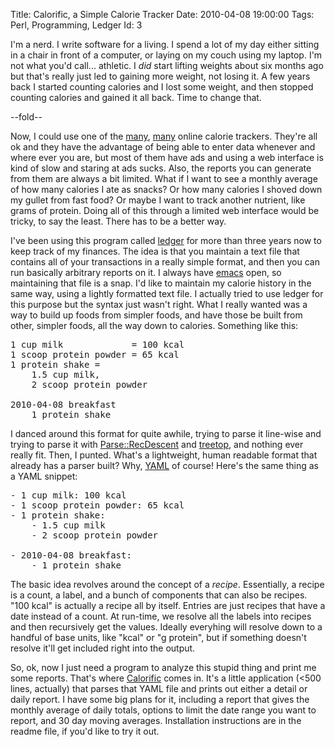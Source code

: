Title: Calorific, a Simple Calorie Tracker
Date:  2010-04-08 19:00:00
Tags:  Perl, Programming, Ledger
Id:    3

I'm a nerd. I write software for a living. I spend a lot of my day either sitting in a chair in front of a computer, or laying on my couch using my laptop. I'm not what you'd call... athletic. I _did_ start lifting weights about six months ago but that's really just led to gaining more weight, not losing it. A few years back I started counting calories and I lost some weight, and then stopped counting calories and gained it all back. Time to change that.

--fold--

Now, I could use one of the [many](http://www.sparkpeople.com/), [many](http://caloriecount.about.com/) online calorie trackers. They're all ok and they have the advantage of being able to enter data whenever and where ever you are, but most of them have ads and using a web interface is kind of slow and staring at ads sucks. Also, the reports you can generate from them are always a bit limited. What if I want to see a monthly average of how many calories I ate as snacks? Or how many calories I shoved down my gullet from fast food? Or maybe I want to track another nutrient, like grams of protein. Doing all of this through a limited web interface would be tricky, to say the least. There has to be a better way.

I've been using this program called [ledger][] for more than three years now to keep track of my finances. The idea is that you maintain a text file that contains all of your transactions in a really simple format, and then you can run basically arbitrary reports on it. I always have [emacs][] open, so maintaining that file is a snap. I'd like to maintain my calorie history in the same way, using a lightly formatted text file. I actually tried to use ledger for this purpose but the syntax just wasn't right. What I really wanted was a way to build up foods from simpler foods, and have those be built from other, simpler foods, all the way down to calories. Something like this:

<pre>
1 cup milk             = 100 kcal
1 scoop protein powder = 65 kcal
1 protein shake =
    1.5 cup milk,
    2 scoop protein powder
    
2010-04-08 breakfast
    1 protein shake
</pre>

I danced around this format for quite awhile, trying to parse it line-wise and trying to parse it with [Parse::RecDescent][prd] and [treetop][], and nothing ever really fit. Then, I punted. What's a lightweight, human readable format that already has a parser built? Why, [YAML] of course! Here's the same thing as a YAML snippet:

<pre>
- 1 cup milk: 100 kcal
- 1 scoop protein powder: 65 kcal
- 1 protein shake:
    - 1.5 cup milk
    - 2 scoop protein powder
    
- 2010-04-08 breakfast:
    - 1 protein shake
</pre>

The basic idea revolves around the concept of a _recipe_. Essentially, a recipe is a count, a label, and a bunch of components that can also be recipes. "100 kcal" is actually a recipe all by itself. Entries are just recipes that have a date instead of a count. At run-time, we resolve all the labels into recipes and then recursively get the values. Ideally everyhing will resolve down to a handful of base units, like "kcal" or "g protein", but if something doesn't resolve it'll get included right into the output.

So, ok, now I just need a program to analyze this stupid thing and print me some reports. That's where [Calorific](http://github.com/peterkeen/calorific) comes in. It's a little application (<500 lines, actually) that parses that YAML file and prints out either a detail or daily report. I have some big plans for it, including a report that gives the monthly average of daily totals, options to limit the date range you want to report, and 30 day moving averages. Installation instructions are in the readme file, if you'd like to try it out.

[ledger]:  http://wiki.github.com/jwiegley/ledger/
[emacs]:   http://www.gnu.org/software/emacs/
[treetop]: http://treetop.rubyforge.org/
[prd]:     http://search.cpan.org/dist/Parse-RecDescent
[YAML]:    http://www.yaml.org/
